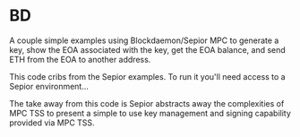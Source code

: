 # BD

A couple simple examples using Blockdaemon/Sepior MPC to generate a key, show the EOA associated with the key,
get the EOA balance, and send ETH from the EOA to another address.

This code cribs from the Sepior examples. To run it you'll need access to a Sepior environment...

The take away from this code is Sepior abstracts away the complexities of MPC TSS to present a simple to use
key management and signing capability provided via MPC TSS.
